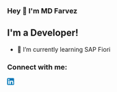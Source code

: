 ### Hey 👋 I'm MD Farvez

## I'm a Developer!
- 🌱 I’m currently learning SAP Fiori

### Connect with me:
[<img align="left" alt="LinkedIn" src="https://raw.githubusercontent.com/mdfarvez/mdfarvez/master/linkedin.png">][linkedin]

<!-- links to your social media accounts -->

[linkedin]: https://www.linkedin.com/in/mdfarvez/
